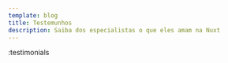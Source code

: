 ```yaml
---
template: blog
title: Testemunhos
description: Saiba dos especialistas o que eles amam na Nuxt
---
```


:testimonials
